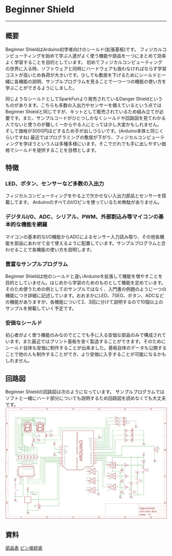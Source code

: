 # Beginner Shield

---

## 概要
Beginner ShieldはArduino初学者向けのシールド(拡張基板)です。
フィジカルコンピューティングを始めて学ぶ人達がよく使う機能や部品を一つにまとめて効率よく学習することを目的としています。
初めてフィジカルコンピューティングの世界に入る時、ソフトウェアと同時にハードウェアも扱わなければならず学習コストが高いため負荷が大きいです。少しでも敷居を下げるためにシールドと一緒に各機能の説明、サンプルプログラムを見ることで一つ一つの機能の使い方を学ぶことができるようにしました。

同じようなシールドとしてSparkFunより発売されているDanger Shieldというものがあります。こちらも多数の入出力やセンサーを備えているという点ではBeginner Shieldと同じですが、キットとして販売されているため組み立てが必要です。また、サンプルコードがひとつしかなくシールドや回路図を見てわかる人でないと使うのが難しく一からやる人にとっては少し大変かもしれません。
そして価格が3000円ほどするため手が出しづらいです。(Arduino本体と同じくらいですね)
最近ではプログラミングの敷居が下がり、フィジカルコンピューティングを学ぼうという人は多種多様にいます。そこでだれでも手に出しやすい価格でシールドを提供することを目標とします。

## 特徴
### LED、ボタン、センサーなど多数の入出力
フィジカルコンピューティングをやる上で欠かせない入出力部品とセンサーを搭載してます。
ArduinoのすべてのI/Oピンを使っているため無駄がありません。

### デジタルI/O、ADC、シリアル、PWM、外部割込み等マイコンの基本的な機能を網羅
マイコンの基本的なI/O機能からADCによるセンサー入力読み取り、その他各機能を部品にあわせて全て使えるように配置しています。サンプルプログラムと合わせることで各機能の使い方を説明します。

### 豊富なサンプルプログラム
Beginner Shieldは他のシールドと違いArduinoを拡張して機能を増やすことを目的としていません。はじめから学習のためのものとして機能を定めています。そのため使うための例としてのサンプルではなく、入門書の例題のように一つの機能につき詳細に記述しています。おおまかにLED、7SEG、ボタン、ADCなどの機能がありますが、各機能について2、3回に分けて説明するので10個以上のサンプルを掲載していく予定です。

### 安価なシールド
初心者がよく使う機能のみなのでどこでも手に入る安価な部品のみで構成されています。また最近ではプリント基板を安く製造することができます。そのためにシールド自体も安価に制作することが出来ました。基板自体のデータも公開することで他の人も制作することができ、より安価に入手することが可能になるかもしれません。

## 回路図
Beginner Shieldの回路図は次のようになっています。
サンプルプログラムではソフトと一緒にハード部分についても説明するため回路図を読めなくても大丈夫です。
![回路図](./doc/schematic.png)


## 資料
[部品表](./doc/PartsList.md)
[ピン接続表](./doc/PinConnect.md)